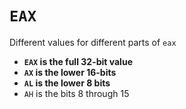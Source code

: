 
# `EAX`
Different values for different parts of `eax`
- **`EAX` is the full 32-bit value**
- **`AX` is the lower 16-bits**
- **`AL` is the lower 8 bits**
- `AH` is the bits 8 through 15
